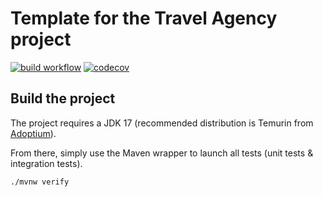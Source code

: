 # Template for the Travel Agency project

[![build workflow](https://github.com/cherubin75/travel_agency/actions/workflows/build.yml/badge.svg)](https://github.com/cherubin75/travel_agency/actions)
[![codecov](https://codecov.io/gh/cherubin75/travel_agency/branch/main/graph/badge.svg)](https://codecov.io/gh/cherubin75/travel_agency)

## Build the project 


The project requires a JDK 17 (recommended distribution is Temurin from [Adoptium](https://adoptium.net/)).

From there, simply use the Maven wrapper to launch all tests (unit tests & integration tests).

`./mvnw verify`
